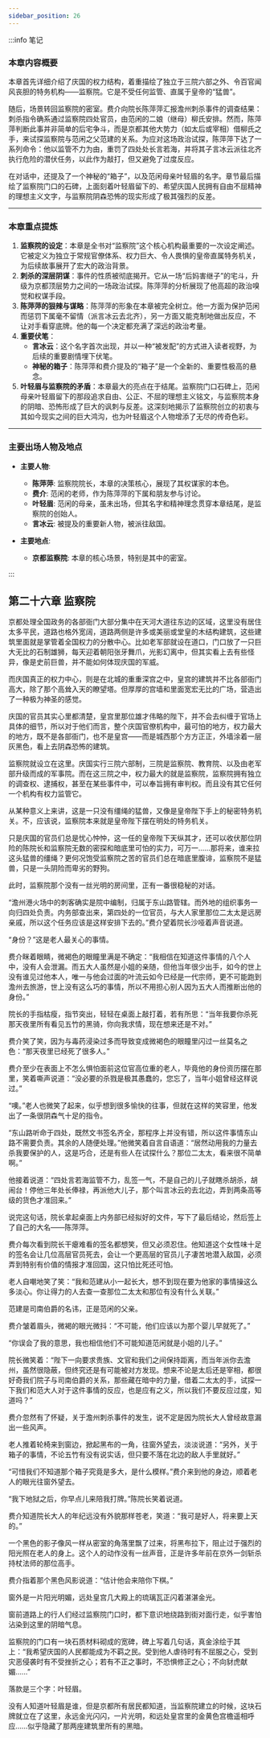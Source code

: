 ```yaml
---
sidebar_position: 26
---
```


:::info 笔记

### 本章内容概要

本章首先详细介绍了庆国的权力结构，着重描绘了独立于三院六部之外、令百官闻风丧胆的特务机构——监察院。它是不受任何监管、直属于皇帝的“猛兽”。

随后，场景转回监察院的密室。费介向院长陈萍萍汇报澹州刺杀事件的调查结果：刺杀指令确系通过监察院四处官员，由范闲的二娘（继母）柳氏安排。然而，陈萍萍判断此事并非简单的后宅争斗，而是京都其他大势力（如太后或宰相）借柳氏之手，来试探监察院与范闲之父范建的关系。为应对这场政治试探，陈萍萍下达了一系列命令：他以监管不力为由，重罚了四处处长言若海，并将其子言冰云派往北齐执行危险的潜伏任务，以此作为敲打，但又避免了过度反应。

在对话中，还提及了一个神秘的“箱子”，以及范闲母亲叶轻眉的名字。章节最后描绘了监察院门口的石碑，上面刻着叶轻眉留下的、希望庆国人民拥有自由不屈精神的理想主义文字，与监察院阴森恐怖的现实形成了极其强烈的反差。

---

### 本章重点提炼

1.  **监察院的设定**：本章是全书对“监察院”这个核心机构最重要的一次设定阐述。它被定义为独立于常规官僚体系、权力巨大、令人畏惧的皇帝直属特务机关，为后续故事展开了宏大的政治背景。
2.  **刺杀的深层阴谋**：事件的性质被彻底揭开。它从一场“后妈害继子”的宅斗，升级为京都顶层势力之间的一场政治试探。陈萍萍的分析展现了他高超的政治嗅觉和权谋手段。
3.  **陈萍萍的狠辣与谋略**：陈萍萍的形象在本章被完全树立。他一方面为保护范闲而惩罚下属毫不留情（派言冰云去北齐），另一方面又能克制地做出反应，不让对手看穿底牌。他的每一个决定都充满了深远的政治考量。
4.  **重要伏笔**：
    * **言冰云**：这个名字首次出现，并以一种“被发配”的方式进入读者视野，为后续的重要剧情埋下伏笔。
    * **神秘的箱子**：陈萍萍和费介提及的“箱子”是一个全新的、重要性极高的悬念。
5.  **叶轻眉与监察院的矛盾**：本章最大的亮点在于结尾。监察院门口石碑上，范闲母亲叶轻眉留下的那段追求自由、公正、不屈的理想主义铭文，与监察院本身的阴暗、恐怖形成了巨大的讽刺与反差。这深刻地揭示了监察院创立的初衷与其如今现实之间的巨大鸿沟，也为叶轻眉这个人物增添了无尽的传奇色彩。

---

### 主要出场人物及地点

* **主要人物**:
    * **陈萍萍**: 监察院院长，本章的决策核心，展现了其权谋家的本色。
    * **费介**: 范闲的老师，作为陈萍萍的下属和朋友参与讨论。
    * **叶轻眉**: 范闲的母亲，虽未出场，但其名字和精神理念贯穿本章结尾，是监察院的创始人。
    * **言冰云**: 被提及的重要新人物，被派往敌国。

* **主要地点**:
    * **京都监察院**: 本章的核心场景，特别是其中的密室。

:::

## 第二十六章 **监察院**

京都处理全国政务的各部衙门大部分集中在天河大道往东边的区域，这里没有居住太多平民，道路也格外宽阔，道路两侧是许多或美丽或堂皇的木结构建筑，这些建筑里面就是掌管着全国权力的分散中心。比如老军部就设在道口，门口放了一只巨大无比的石制雄狮，每天迎着朝阳张牙舞爪，光影幻离中，但其实看上去有些怪异，像是史前巨兽，并不能如何体现庆国的军威。

而庆国真正的权力中心，则是在北城的重重深宫之中，皇宫的建筑并不比各部衙门高大，除了那个高耸入天的瞭望塔。但厚厚的宫墙和里面宽宏无比的广场，营造出了一种极为神圣的感觉。

庆国的官员其实心里都清楚，皇宫里那位雄才伟略的陛下，并不会去纠缠于官场上具体的细节，所以对于他们而言，整个庆国官僚机构中，最可怕的地方，权力最大的地方，既不是各部衙门，也不是皇宫——而是城西那个方方正正，外墙涂着一层灰黑色，看上去阴森恐怖的建筑。

监察院就设立在这里。庆国实行三院六部制，三院是监察院、教育院、以及由老军部升级而成的军事院。而在这三院之中，权力最大的就是监察院，监察院拥有独立的调查权、逮捕权，甚至在某些事件中，可以奉旨拥有审判权。而且没有其它任何一个机构有权力监管它。

从某种意义上来讲，这是一只没有缰绳的猛兽，又像是皇帝陛下手上的秘密特务机关。不，应该说，监察院本来就是皇帝陛下摆在明处的特务机关。

只是庆国的官员们总是忧心忡忡，这一任的皇帝陛下天纵其才，还可以收伏那位阴险的陈院长和监察院无数的密探和暗底里可怕的实力，可万一……那将来，谁来拉这头猛兽的缰绳？更何况饱受监察院之苦的官员们总在暗底里腹诽，监察院不是猛兽，只是一头阴险而卑劣的野狗。

此时，监察院那个没有一丝光明的房间里，正有一番很稳秘的对话。

“澹州港火场中的刺客确实是院中编制，归属于东山路管辖。而外地的组织事务一向归四处负责。内务部查出来，第四处的一位官员，与大人家里那位二太太是远房亲戚，所以这个任务应该是这样安排下去的。”费介望着院长沙哑着声音说道。

“身份？”这是老人最关心的事情。

费介眯着眼睛，微褐色的眼瞳里满是不确定：“我相信在知道这件事情的八个人中，没有人会泄漏。而五大人虽然是小姐的亲随，但他当年很少出手，如今的世上没有谁见过他本人，唯一与他会过面的叶流云如今已经是一代宗师，更不可能跑到澹州去旅游，世上没有这么巧的事情，所以不用担心别人因为五大人而推断出他的身份。”

院长的手指枯瘦，指节突出，轻轻在桌面上敲打着，若有所思：“当年我要你杀死那天夜里所有看见五竹的黑骑，你向我求情，现在想来还是不对。”

费介笑了笑，因为与毒药浸染过多而导致变成微褐色的眼瞳里闪过一丝莫名之色：“那天夜里已经死了很多人。”

费介至少在表面上不怎么惧怕面前这位官高位重的老人，毕竟他的身份资历摆在那里，笑着嘶声说道：“没必要的杀戮是极其愚蠢的，您忘了，当年小姐曾经这样说过。”

“噢。”老人也微笑了起来，似乎想到很多愉快的往事，但就在这样的笑容里，他发出了一条很阴森气十足的指令。

“东山路听命于四处，既然文书签名齐全，那程序上并没有错，所以这件事情东山路不需要负责。其余的人随便处理。”他微笑着自言自语道：“居然动用我的力量去杀我要保护的人，这是巧合，还是有些人在试探什么？那位二太太，看来很不简单啊。”

他接着说道：“四处言若海监管不力，乱签一气，不是自己的儿子就瞎杀胡杀，胡闹台！停他三年处长俸禄，再派他大儿子，那个叫言冰云的去北边，弄到两条高等级的货色才准回来。”

说完这句话，院长拿起桌面上内务部已经拟好的文件，写下了最后结论，然后签上了自己的大名——陈萍萍。

费介每次看到院长干瘪难看的签名都想笑，但又必须忍住。他知道这个女性味十足的签名会让几位高层官员死去，会让一个更高层的官员儿子凄苦地潜入敌国，必须弄到特别有价值的情报才准回国，这只怕比死还可怕。

老人自嘲地笑了笑：“我和范建从小一起长大，想不到现在要为他家的事情操这么多淡心。你让得力的人去查一查那位二太太和那位有没有什么关联。”

范建是司南伯爵的名讳，正是范闲的父亲。

费介皱着眉头，微褐的眼光微抖：“不可能，他们应该以为那个婴儿早就死了。”

“你误会了我的意思，我也相信他们不可能知道范闲就是小姐的儿子。”

院长微笑着：“陛下一向要求贵族、文官和我们之间保持距离，而当年派你去澹州，虽然很隐蔽，但终究还是有可能被对方发现。想来不论是太后还是宰相，都很好奇我们院子与司南伯爵的关系，那些藏在暗中的力量，借着二太太的手，试探一下我们和范大人对于这件事情的反应，也是应有之义，所以我们不要反应过度，知道吗？”

费介忽然有了怀疑，关于澹州刺杀事件的发生，说不定是因为院长大人曾经故意漏出一些风声。

老人推着轮椅来到窗边，掀起黑布的一角，往窗外望去，淡淡说道：“另外，关于箱子的事情，不论五竹有没有说实话，但只要不落在北边的敌人手里就好。”

“可惜我们不知道那个箱子究竟是多大，是什么模样。”费介来到他的身边，顺着老人的眼光往窗外望去。

“我下地狱之后，你早点儿来陪我打牌。”陈院长笑着说道。

费介知道院长大人的年纪远没有外貌那样苍老，笑道：“我可是好人，将来要上天的。”

一个黑色的影子像风一样从密室的角落里飘了过来，将黑布拉下，阻止过于强烈的阳光照在老人的身上。这个人的动作没有一丝声音，正是许多年前在京外一剑斩杀持杖法师的那位高手。

费介指着那个黑色风影说道：“估计他会来陪你下棋。”

窗外是一片阳光明媚，远处皇宫几大殿上的琉璃瓦正闪着湛湛金光。

窗前道路上的行人们经过监察院门口时，都下意识地绕路到街对面行走，似乎害怕沾染到这里的阴暗气息。

监察院的门口有一块石质材料砌成的宽碑，碑上写着几句话，真金涂绘于其上：“我希望庆国的人民都能成为不羁之民。受到他人虐待时有不屈服之心，受到灾恶侵袭时有不受挫折之心；若有不正之事时，不恐惧修正之心；不向豺虎献媚……”

落款是三个字：叶轻眉。

没有人知道叶轻眉是谁，但是京都所有居民都知道，当监察院建立的时候，这块石牌就立在了这里，永远金光闪闪，一片光明，和远处皇宫里的金黄色宫檐遥相呼应……似乎隐藏了那两座建筑里所有的黑暗。

